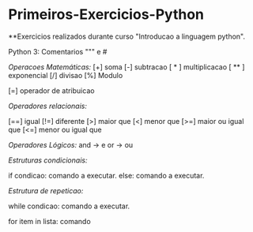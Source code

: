 # Primeiros-Exercicios-Python

**Exercicios realizados durante curso "Introducao a linguagem python".

Python 3:
Comentarios """ e #

*Operacoes Matemáticas:*
[+] soma
[-] subtracao
[ * ] multiplicacao
[ ** ] exponencial
[/] divisao
[%] Modulo

[=] operador de atribuicao 

*Operadores relacionais:*

[==] igual
[!=] diferente
[>] maior que
[<] menor que
[>=] maior ou igual que
[<=] menor ou igual que

*Operadores Lógicos:*
and -> e
or -> ou

*Estruturas condicionais:*

if condicao:
    comando a executar.
else:
    comando a executar.

*Estrutura de repeticao:*

while condicao:
    comando a executar.

for item in lista:
    comando
